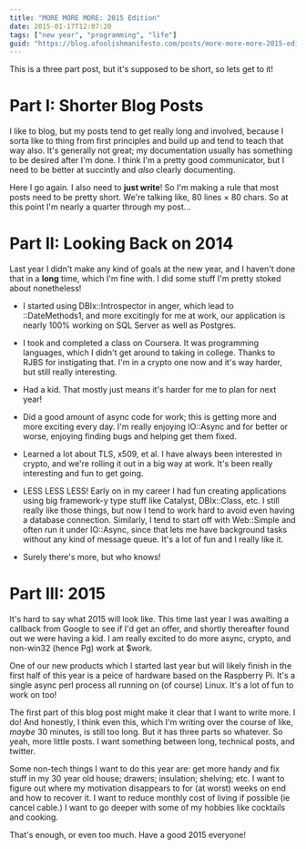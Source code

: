 ```yaml
---
title: "MORE MORE MORE: 2015 Edition"
date: 2015-01-17T12:07:20
tags: ["new year", "programming", "life"]
guid: "https://blog.afoolishmanifesto.com/posts/more-more-more-2015-edition"
---
```

This is a three part post, but it's supposed to be short, so lets get to it!

# Part I: Shorter Blog Posts

I like to blog, but my posts tend to get really long and involved, because I
sorta like to thing from first principles and build up and tend to teach that
way also.  It's generally not great; my documentation usually has something to
be desired after I'm done.  I think I'm a pretty good communicator, but I need
to be better at succintly and *also* clearly documenting.

Here I go again.  I also need to **just write**!  So I'm making a rule that most
posts need to be pretty short.  We're talking like, 80 lines × 80 chars.  So at
this point I'm nearly a quarter through my post...

# Part II: Looking Back on 2014

Last year I didn't make any kind of goals at the new year, and I haven't done
that in a **long** time, which I'm fine with.  I did some stuff I'm pretty
stoked about nonetheless!

 * I started using DBIx::Introspector in anger, which lead to ::DateMethods1,
   and more excitingly for me at work, our application is nearly 100% working on
   SQL Server as well as Postgres.

 * I took and completed a class on Coursera.  It was programming languages,
   which I didn't get around to taking in college.  Thanks to RJBS for
   instigating that.  I'm in a crypto one now and it's way harder, but still
   really interesting.

 * Had a kid.  That mostly just means it's harder for me to plan for next year!

 * Did a good amount of async code for work; this is getting more and more
   exciting every day.  I'm really enjoying IO::Async and for better or worse,
   enjoying finding bugs and helping get them fixed.

 * Learned a lot about TLS, x509, et al.  I have always been interested in
   crypto, and we're rolling it out in a big way at work.  It's been really
   interesting and fun to get going.

 * LESS LESS LESS!  Early on in my career I had fun creating applications using
   big framework-y type stuff like Catalyst, DBIx::Class, etc.  I still really
   like those things, but now I tend to work hard to avoid even having a
   database connection.  Similarly, I tend to start off with Web::Simple and
   often run it under IO::Async, since that lets me have background tasks
   without any kind of message queue.  It's a lot of fun and I really like it.

 * Surely there's more, but who knows!

# Part III: 2015

It's hard to say what 2015 will look like.  This time last year I was awaiting a
callback from Google to see if I'd get an offer, and shortly thereafter found
out we were having a kid.  I am really excited to do more async, crypto, and
non-win32 (hence Pg) work at $work.

One of our new products which I started last year but will likely finish in the
first half of this year is a peice of hardware based on the Raspberry Pi.  It's
a single async perl process all running on (of course) Linux.  It's a lot of fun
to work on too!

The first part of this blog post might make it clear that I want to write more.
I do!  And honestly, I think even this, which I'm writing over the course of
like, *maybe* 30 minutes, is still too long.  But it has three parts so
whatever.  So yeah, more little posts.  I want something between long, technical
posts, and twitter.

Some non-tech things I want to do this year are: get more handy and fix stuff in
my 30 year old house; drawers; insulation; shelving; etc.  I want to figure out
where my motivation disappears to for (at worst) weeks on end and how to recover
it.  I want to reduce monthly cost of living if possible (ie cancel cable.)  I
want to go deeper with some of my hobbies like cocktails and cooking.

That's enough, or even too much.  Have a good 2015 everyone!

